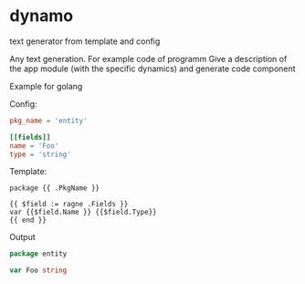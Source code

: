 # dynamo
text generator from template and сonfig

Any text generation. For example code of programm
Give a description of the app module (with the specific dynamics) and generate code component

Example for golang

Config:
``` toml
pkg_name = 'entity'

[[fields]]
name = 'Foo'
type = 'string'
```

Template:
``` tpl
package {{ .PkgName }}

{{ $field := ragne .Fields }}
var {{$field.Name }} {{$field.Type}}
{{ end }}
```

Output
``` go
package entity

var Foo string
```
